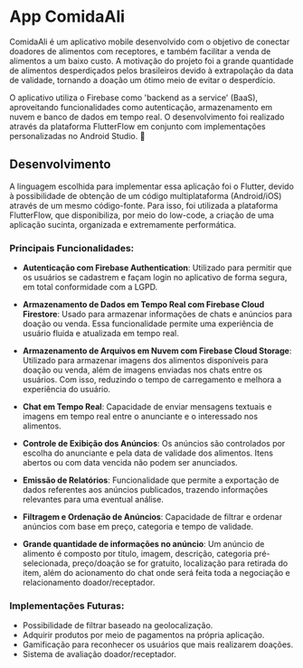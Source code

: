 # App ComidaAli

ComidaAli é um aplicativo mobile desenvolvido com o objetivo de conectar doadores de alimentos com receptores, e também facilitar a venda de alimentos a um baixo custo. A motivação do projeto foi a grande quantidade de alimentos desperdiçados pelos brasileiros devido à extrapolação da data de validade, tornando a doação um ótimo meio de evitar o desperdício.

O aplicativo utiliza o Firebase como 'backend as a service' (BaaS), aproveitando funcionalidades como autenticação, armazenamento em nuvem e banco de dados em tempo real. O desenvolvimento foi realizado através da plataforma FlutterFlow em conjunto com implementações personalizadas no Android Studio.
:memo:
## Desenvolvimento

A linguagem escolhida para implementar essa aplicação foi o Flutter, devido à possibilidade de obtenção de um código multiplataforma (Android/iOS) através de um mesmo código-fonte. Para isso, foi utilizada a plataforma FlutterFlow, que disponibiliza, por meio do low-code, a criação de uma aplicação sucinta, organizada e extremamente performática.

### Principais Funcionalidades:

- **Autenticação com Firebase Authentication**: Utilizado para permitir que os usuários se cadastrem e façam login no aplicativo de forma segura, em total conformidade com a LGPD.
  
- **Armazenamento de Dados em Tempo Real com Firebase Cloud Firestore**: Usado para armazenar informações de chats e anúncios para doação ou venda. Essa funcionalidade permite uma experiência de usuário fluida e atualizada em tempo real.
  
- **Armazenamento de Arquivos em Nuvem com Firebase Cloud Storage**: Utilizado para armazenar imagens dos alimentos disponíveis para doação ou venda, além de imagens enviadas nos chats entre os usuários. Com isso, reduzindo o tempo de carregamento e melhora a experiência do usuário.

- **Chat em Tempo Real**: Capacidade de enviar mensagens textuais e imagens em tempo real entre o anunciante e o interessado nos alimentos.

- **Controle de Exibição dos Anúncios**: Os anúncios são controlados por escolha do anunciante e pela data de validade dos alimentos. Itens abertos ou com data vencida não podem ser anunciados.

- **Emissão de Relatórios**: Funcionalidade que permite a exportação de dados referentes aos anúncios publicados, trazendo informações relevantes para uma eventual análise.

- **Filtragem e Ordenação de Anúncios**: Capacidade de filtrar e ordenar anúncios com base em preço, categoria e tempo de validade.

- **Grande quantidade de informações no anúncio**: Um anúncio de alimento é composto por título, imagem, descrição, categoria pré-selecionada, preço/doação se for gratuito, localização para retirada do item, além do acionamento do chat onde será feita toda a negociação e relacionamento doador/receptador.

### Implementações Futuras:

- Possibilidade de filtrar baseado na geolocalização.
- Adquirir produtos por meio de pagamentos na própria aplicação.
- Gamificação para reconhecer os usuários que mais realizarem doações.
- Sistema de avaliação doador/receptador.
